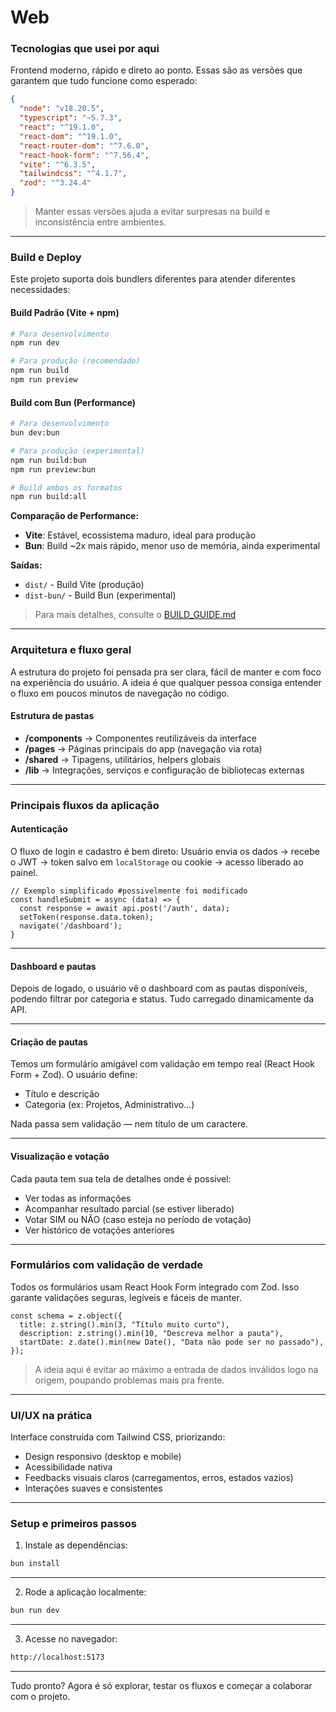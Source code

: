 # Web

### Tecnologias que usei por aqui

Frontend moderno, rápido e direto ao ponto. Essas são as versões que garantem que tudo funcione como esperado:

```json
{
  "node": "v18.20.5",
  "typescript": "~5.7.3",
  "react": "^19.1.0",
  "react-dom": "^19.1.0",
  "react-router-dom": "^7.6.0",
  "react-hook-form": "^7.56.4",
  "vite": "^6.3.5",
  "tailwindcss": "^4.1.7",
  "zod": "^3.24.4"
}
```

> Manter essas versões ajuda a evitar surpresas na build e inconsistência entre ambientes.

---

### Build e Deploy

Este projeto suporta dois bundlers diferentes para atender diferentes necessidades:

#### Build Padrão (Vite + npm)
```bash
# Para desenvolvimento
npm run dev

# Para produção (recomendado)
npm run build
npm run preview
```

#### Build com Bun (Performance)
```bash
# Para desenvolvimento
bun dev:bun

# Para produção (experimental)
npm run build:bun
npm run preview:bun

# Build ambos os formatos
npm run build:all
```

**Comparação de Performance:**
- **Vite**: Estável, ecossistema maduro, ideal para produção
- **Bun**: Build ~2x mais rápido, menor uso de memória, ainda experimental

**Saídas:**
- `dist/` - Build Vite (produção)
- `dist-bun/` - Build Bun (experimental)

> Para mais detalhes, consulte o [BUILD_GUIDE.md](docs/BUILD_GUIDE.md)

---

### Arquitetura e fluxo geral

A estrutura do projeto foi pensada pra ser clara, fácil de manter e com foco na experiência do usuário. A ideia é que qualquer pessoa consiga entender o fluxo em poucos minutos de navegação no código.

#### Estrutura de pastas

* **/components** → Componentes reutilizáveis da interface
* **/pages** → Páginas principais do app (navegação via rota)
* **/shared** → Tipagens, utilitários, helpers globais
* **/lib** → Integrações, serviços e configuração de bibliotecas externas

---

### Principais fluxos da aplicação

#### Autenticação

O fluxo de login e cadastro é bem direto:
Usuário envia os dados → recebe o JWT → token salvo em `localStorage` ou cookie → acesso liberado ao painel.

```tsx
// Exemplo simplificado #possivelmente foi modificado
const handleSubmit = async (data) => {
  const response = await api.post('/auth', data);
  setToken(response.data.token);
  navigate('/dashboard');
}
```

---

#### Dashboard e pautas

Depois de logado, o usuário vê o dashboard com as pautas disponíveis, podendo filtrar por categoria e status. Tudo carregado dinamicamente da API.

---

#### Criação de pautas

Temos um formulário amigável com validação em tempo real (React Hook Form + Zod). O usuário define:

* Título e descrição
* Categoria (ex: Projetos, Administrativo...)

Nada passa sem validação — nem título de um caractere.

---

#### Visualização e votação

Cada pauta tem sua tela de detalhes onde é possível:

* Ver todas as informações
* Acompanhar resultado parcial (se estiver liberado)
* Votar SIM ou NÃO (caso esteja no período de votação)
* Ver histórico de votações anteriores

---

### Formulários com validação de verdade

Todos os formulários usam React Hook Form integrado com Zod. Isso garante validações seguras, legíveis e fáceis de manter.

```tsx
const schema = z.object({
  title: z.string().min(3, "Título muito curto"),
  description: z.string().min(10, "Descreva melhor a pauta"),
  startDate: z.date().min(new Date(), "Data não pode ser no passado"),
});
```

> A ideia aqui é evitar ao máximo a entrada de dados inválidos logo na origem, poupando problemas mais pra frente.

---

### UI/UX na prática

Interface construída com Tailwind CSS, priorizando:

* Design responsivo (desktop e mobile)
* Acessibilidade nativa
* Feedbacks visuais claros (carregamentos, erros, estados vazios)
* Interações suaves e consistentes

---

### Setup e primeiros passos

1. Instale as dependências:

```bash
bun install
```

---

2. Rode a aplicação localmente:

```bash
bun run dev
```

---

3. Acesse no navegador:

```bash
http://localhost:5173
```

---

Tudo pronto? Agora é só explorar, testar os fluxos e começar a colaborar com o projeto. 